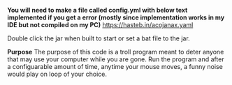 **You will need to make a file called config.yml with below text implemented if you get a error (mostly since implementation works in my IDE but not compiled on my PC)**
https://hasteb.in/acojanax.yaml


Double click the jar when built to start or set a bat file to the jar.


**Purpose**
The purpose of this code is a troll program meant to deter anyone that may use your computer while you are gone. Run the program and after a configuarable amount of time, anytime your mouse moves, a funny noise would play on loop of your choice. 
